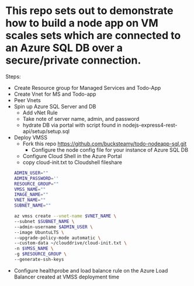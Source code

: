 # This repo sets out to demonstrate how to build a node app on VM scales sets which are connected to an Azure SQL DB over a secure/private connection. 

Steps:

* Create Resource group for Managed Services and Todo-App
* Create Vnet for MS and Todo-app
* Peer Vnets
* Spin up Azure SQL Server and DB
    * Add vNet Rule
    * Take note of server name, admin, and password
    * hydrate DB via portal with script found in nodejs-express4-rest-api/setup/setup.sql
* Deploy VMSS
    * Fork this repo https://github.com/bucksteamy/todo-nodeapp-sql.git
        * Configure the node config file for your instance of Azure SQL DB 
    * Configure Cloud Shell in the Azure Portal
    * copy cloud-init.txt to Cloudshell fileshare
    ```bash
    ADMIN_USER="" 
    ADMIN_PASSWORD='' 
    RESOURCE_GROUP="" 
    VMSS_NAME="" 
    IMAGE_NAME="" 
    VNET_NAME="" 
    SUBNET_NAME=""

    az vmss create --vnet-name $VNET_NAME \
    --subnet $SUBNET_NAME \
    --admin-username $ADMIN_USER \
    --image UbuntuLTS \
    --upgrade-policy-mode automatic \
    --custom-data ~/clouddrive/cloud-init.txt \
    -n $VMSS_NAME \
    -g $RESOURCE_GROUP \
    --generate-ssh-keys
   ```
* Configure healthprobe and load balance rule on the Azure Load Balancer created at VMSS deployment time
            
